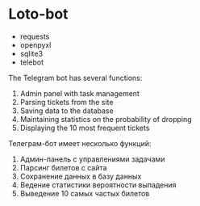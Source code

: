 # Loto-bot

- requests
- openpyxl
- sqlite3
- telebot

The Telegram bot has several functions:
1. Admin panel with task management
2. Parsing tickets from the site
3. Saving data to the database
4. Maintaining statistics on the probability of dropping
5. Displaying the 10 most frequent tickets

Телеграм-бот имеет несколько функций:
1. Админ-панель с управлениями задачами
2. Парсинг билетов с сайта 
3. Сохранение данных в базу данных
4. Ведение статистики вероятности выпадения
5. Выведение 10 самых частых билетов